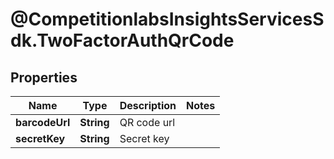 # @CompetitionlabsInsightsServicesSdk.TwoFactorAuthQrCode

## Properties

Name | Type | Description | Notes
------------ | ------------- | ------------- | -------------
**barcodeUrl** | **String** | QR code url | 
**secretKey** | **String** | Secret key | 


